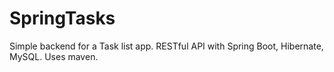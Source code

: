# SpringTasks
Simple backend for a Task list app. RESTful API with Spring Boot, Hibernate, MySQL. Uses maven.
